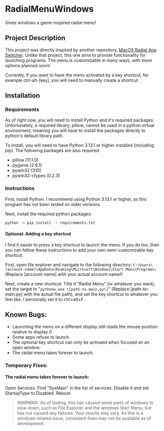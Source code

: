 # RadialMenuWindows
Gives windows a game-inspired radial menu!


## Project Description
This project was directly inspired by another repository, [MacOS Radial App Switcher](https://github.com/oliver408i/radialMenu). Unlike that project, this one aims to provide functionality for launching programs.
The menu is customizable in many ways, with more options planned soon!



Currently, if you want to have the menu activated by a key shortcut, for example ctrl-alt-\[key\], you will need to manually create a shortcut.

## Installation

### Requirements
As of right now, you will need to install Python and it's required packages. Unfortunately, a required library, pillow, cannot be used in a python virtual environment, meaning you will have to install the packages directly to python's default library path.

To install, you will need to have Python 3.13.1 or higher installed (including pip).
The following packages are also required:
- pillow (11.1.0)
- pygame (2.6.1)
- pywin32 (310)
- pywin32-ctypes (0.2.3)

### Instructions
First, install Python. I recommend using Python 3.13.1 or higher, as this program has not been tested on older versions.

Next, install the required python packages:
```cmd
python -m pip install -r requirements.txt
```

#### Optional: Adding a key shortcut
I find it easier to press a key shortcut to launch the menu. If you do too, then you can follow these instructions to add your own semi-customizable key shortcut.

First, open file explorer and navigate to the following directory:
```C:\Users\[account-name]\AppData\Roaming\Microsoft\Windows\Start Menu\Programs\``` (Replace \[account-name\] with your actual account name!)

Next, create a new shortcut. Title it "Radial Menu" (or whatever you want), set the target to "```pythonw.exe \[path-to-main.py\]```" (Replace \[path-to-main.py\] with the actual file path), and set the key shortcut to whatever you feel like. I personally set it to ctrl+alt+F.


## Known Bugs:
- Launching the menu on a different display still reads the mouse position relative to display 0
- Some apps refuse to launch 
- The optional key shortcut can only be activaed when focused on an open window.
- The raidal menu takes forever to launch.

### Temporary Fixes:
#### The radial menu takes forever to launch:
Open Services. Find "SysMain" in the list of services. Disable it and set StartupType to Disabled. Reboot.
> WARNING: As of testing, this has caused some parts of windows to slow down, such as File Explorer and the windows Start Menu, but has not caused any failures. Your results may vary. As this is a windows-related issue, consistent fixes may not be available as of development.
